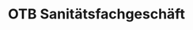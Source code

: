 ---
title: "OTB Sanitätsfachgeschäft"
url: /potsdam/otb-sanitaetsfachgeschaeft/
shop: Sanitätshaus
---